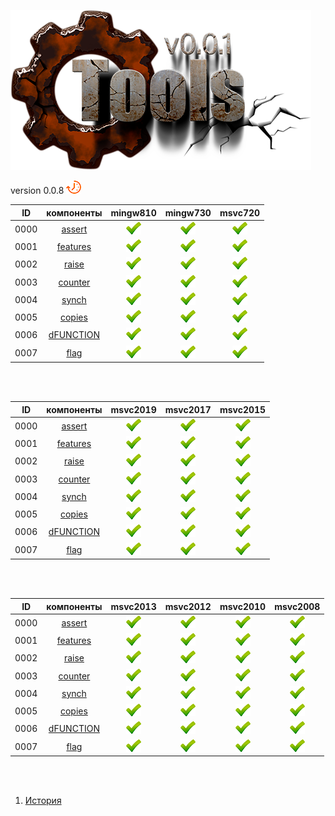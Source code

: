 
[![logo](../logo.png)](../home.md "for developers") 

[P1]: ../images/progress.png  "2021y-02m-27d"
[X1]: ../images/failed.png    "2021y-02m-27d"
[V1]: ../images/success.png   "2021y-02m-27d"
[E1]: ../images/nodata.png    "2021y-02m-27d"
[N1]: ../images/na.png        "2021y-02m-27d"

version 0.0.8 ![P1]  

| **ID** | **компоненты** |  mingw810  |  mingw730  |  msvc720   |  
|:------:|:--------------:|:----------:|:----------:|:----------:|  
|  0000  | [assert][0]    | [![V1]][0] | [![V1]][0] | [![V1]][0] |  
|  0001  | [features][1]  | [![V1]][1] | [![V1]][1] | [![V1]][1] |  
|  0002  | [raise][2]     | [![V1]][2] | [![V1]][2] | [![V1]][2] |  
|  0003  | [counter][3]   | [![V1]][3] | [![V1]][3] | [![V1]][3] |  
|  0004  | [synch][4]     | [![V1]][4] | [![V1]][4] | [![V1]][4] |  
|  0005  | [copies][5]    | [![V1]][5] | [![V1]][5] | [![V1]][5] |  
|  0006  | [dFUNCTION][6] | [![V1]][6] | [![V1]][6] | [![V1]][6] |  
|  0007  | [flag][7]      | [![V1]][7] | [![V1]][7] | [![V1]][7] |  

<br />
<br />

| **ID** | **компоненты** |  msvc2019  |  msvc2017  |  msvc2015  |  
|:------:|:--------------:|:----------:|:----------:|:----------:|  
|  0000  | [assert][0]    | [![V1]][0] | [![V1]][0] | [![V1]][0] |  
|  0001  | [features][1]  | [![V1]][1] | [![V1]][1] | [![V1]][1] |  
|  0002  | [raise][2]     | [![V1]][2] | [![V1]][2] | [![V1]][2] |  
|  0003  | [counter][3]   | [![V1]][3] | [![V1]][3] | [![V1]][3] |  
|  0004  | [synch][4]     | [![V1]][4] | [![V1]][4] | [![V1]][4] |  
|  0005  | [copies][5]    | [![V1]][5] | [![V1]][5] | [![V1]][5] |  
|  0006  | [dFUNCTION][6] | [![V1]][6] | [![V1]][6] | [![V1]][6] |  
|  0007  | [flag][7]      | [![V1]][7] | [![V1]][7] | [![V1]][7] |  

<br />
<br />

| **ID** | **компоненты** |  msvc2013  |  msvc2012  |  msvc2010  |  msvc2008  |  
|:------:|:--------------:|:----------:|:----------:|:----------:|:----------:|  
|  0000  | [assert][0]    | [![V1]][0] | [![V1]][0] | [![V1]][0] | [![V1]][0] |  
|  0001  | [features][1]  | [![V1]][1] | [![V1]][1] | [![V1]][1] | [![V1]][1] |  
|  0002  | [raise][2]     | [![V1]][2] | [![V1]][2] | [![V1]][2] | [![V1]][2] |  
|  0003  | [counter][3]   | [![V1]][3] | [![V1]][3] | [![V1]][3] | [![V1]][3] |  
|  0004  | [synch][4]     | [![V1]][4] | [![V1]][4] | [![V1]][4] | [![V1]][4] |  
|  0005  | [copies][5]    | [![V1]][5] | [![V1]][5] | [![V1]][5] | [![V1]][5] |  
|  0006  | [dFUNCTION][6] | [![V1]][6] | [![V1]][6] | [![V1]][6] | [![V1]][6] |  
|  0007  | [flag][7]      | [![V1]][7] | [![V1]][7] | [![V1]][7] | [![V1]][7] |  

<br />
<br />

[0]:  #assert     "подключает assert только в дебаге"  
[1]:  #features   "определяет технические возможности компилятора"  
[2]:  #raise      "определяет технические возможности компилятора"  
[3]:  #counter    "атомарный счетчик"  
[4]:  #synch      "примитив синхронизации (критическая секция)"  
[5]:  #copies     "позволяет определить количество объектов класса"  
[6]:  #dFUNCTION  "макрос раскрывается в текстовое имя функции"  
[7]:  #flag       "класс для работы с битовыми флагами (thread-safe)"  

1) [История](../history.md)  


